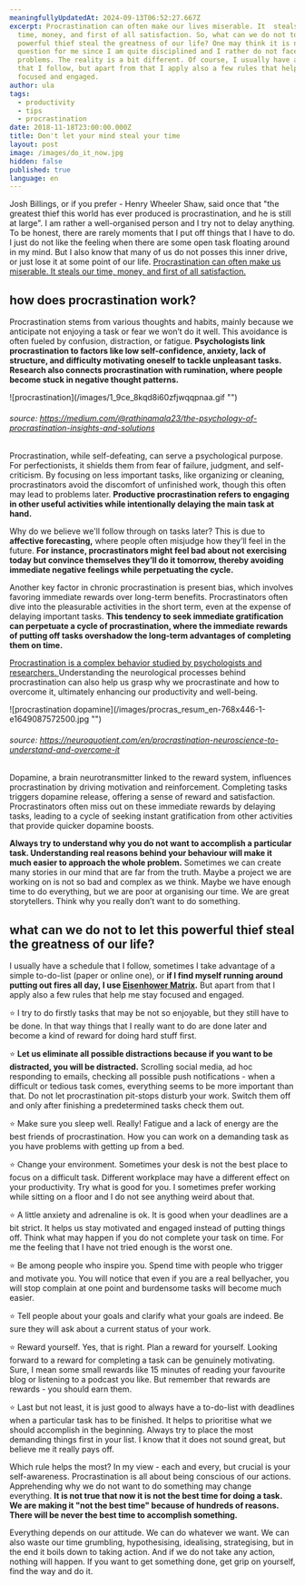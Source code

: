 ```yaml
---
meaningfullyUpdatedAt: 2024-09-13T06:52:27.667Z
excerpt: Procrastination can often make our lives miserable. It  steals our
  time, money, and first of all satisfaction. So, what can we do not to let this
  powerful thief steal the greatness of our life? One may think it is not a
  question for me since I am quite disciplined and I rather do not face such
  problems. The reality is a bit different. Of course, I usually have a schedule
  that I follow, but apart from that I apply also a few rules that help me stay
  focused and engaged.
author: ula
tags:
  - productivity
  - tips
  - procrastination
date: 2018-11-18T23:00:00.000Z
title: Don't let your mind steal your time
layout: post
image: /images/do_it_now.jpg
hidden: false
published: true
language: en
---
```

Josh Billings, or if you prefer - Henry Wheeler Shaw, said once that "the greatest thief this world has ever produced is procrastination, and he is still at large". I am rather a well-organised person and I try not to delay anything. To be honest, there are rarely moments that I put off things that I have to do. I just do not like the feeling when there are some open task floating around in my mind. But I also know that many of us do not posses this inner drive, or just lose it at some point of our life. [ Procrastination can often make us miserable. It steals our time, money, and first of all satisfaction. ](https://www.psychologicalscience.org/observer/why-wait-the-science-behind-procrastination)

## how does procrastination work?

Procrastination stems from various thoughts and habits, mainly because we anticipate not enjoying a task or fear we won’t do it well. This avoidance is often fueled by confusion, distraction, or fatigue. **Psychologists link procrastination to factors like low self-confidence, anxiety, lack of structure, and difficulty motivating oneself to tackle unpleasant tasks. Research also connects procrastination with rumination, where people become stuck in negative thought patterns.**

<div className="image">![procrastination](/images/1_9ce_8kqd8i60zfjwqqpnaa.gif "")</div>

###### source: https://medium.com/@rathinamala23/the-psychology-of-procrastination-insights-and-solutions

Procrastination, while self-defeating, can serve a psychological purpose. For perfectionists, it shields them from fear of failure, judgment, and self-criticism. By focusing on less important tasks, like organizing or cleaning, procrastinators avoid the discomfort of unfinished work, though this often may lead to problems later. **Productive procrastination refers to engaging in other useful activities while intentionally delaying the main task at hand.**

Why do we believe we'll follow through on tasks later? This is due to **affective forecasting,** where people often misjudge how they’ll feel in the future. **For instance, procrastinators might feel bad about not exercising today but convince themselves they’ll do it tomorrow, thereby avoiding immediate negative feelings while perpetuating the cycle.**

Another key factor in chronic procrastination is present bias, which involves favoring immediate rewards over long-term benefits. Procrastinators often dive into the pleasurable activities in the short term, even at the expense of delaying important tasks. **This tendency to seek immediate gratification can perpetuate a cycle of procrastination, where the immediate rewards of putting off tasks overshadow the long-term advantages of completing them on time.**

[Procrastination is a complex behavior studied by psychologists and researchers. ](https://www.arc.unsw.edu.au/blitz/read/The-Science-Behind-Procrastination)Understanding the neurological processes behind procrastination can also help us grasp why we procrastinate and how to overcome it, ultimately enhancing our productivity and well-being.

<div className="image">![procrastination dopamine](/images/procras_resum_en-768x446-1-e1649087572500.jpg "")</div>

###### source: https://neuroquotient.com/en/procrastination-neuroscience-to-understand-and-overcome-it

Dopamine, a brain neurotransmitter linked to the reward system, influences procrastination by driving motivation and reinforcement. Completing tasks triggers dopamine release, offering a sense of reward and satisfaction. Procrastinators often miss out on these immediate rewards by delaying tasks, leading to a cycle of seeking instant gratification from other activities that provide quicker dopamine boosts.

**Always try to understand why you do not want to accomplish a particular task. Understanding real reasons behind your behaviour will make it much easier to approach the whole problem.** Sometimes we can create many stories in our mind that are far from the truth. Maybe a project we are working on is not so bad and complex as we think. Maybe we have enough time to do everything, but we are poor at organising our time. We are great storytellers. Think why you really don’t want to do something. 

## what can we do not to let this powerful thief steal the greatness of our life?

I usually have a schedule that I follow, sometimes I take advantage of a simple to-do-list (paper or online one), or **if I find myself running around putting out fires all day, I use [Eisenhower Matrix](https://todoist.com/productivity-methods/eisenhower-matrix).** But apart from that I apply also a few rules that help me stay focused and engaged.

⭐️  I try to do firstly tasks that may be not so enjoyable, but they still have to be done. In that way things that I really want to do are done later and become a kind of reward for doing hard stuff first.

⭐️ **Let us eliminate all possible distractions because if you want to be distracted, you will be distracted.** Scrolling social media, ad hoc responding to emails, checking all possible push notifications - when a difficult or tedious task comes, everything seems to be more important than that. Do not let procrastination pit-stops disturb your work. Switch them off and only after finishing a predetermined tasks check them out. 

⭐️ Make sure you sleep well. Really! Fatigue and a lack of energy are the best friends of procrastination. How you can work on a demanding task as you have problems with getting up from a bed.

⭐️ Change your environment. Sometimes your desk is not the best place to focus on a difficult task. Different workplace may have a different effect on your productivity. Try what is good for you. I sometimes prefer working while sitting on a floor and I do not see anything weird about that. 

⭐️ A little anxiety and adrenaline is ok. It is good when your deadlines are a bit strict. It helps us stay motivated and engaged instead of putting things off. Think what may happen if you do not complete your task on time. For me the feeling that I have not tried enough is the worst one.

⭐️ Be among people who inspire you. Spend time with people who trigger and motivate you. You will notice that even if you are a real bellyacher, you will stop complain at one point and burdensome tasks will become much easier.

⭐️ Tell people about your goals and clarify what your goals are indeed. Be sure they will ask about a current status of your work.

⭐️ Reward yourself. Yes, that is right. Plan a reward for yourself. Looking forward to a reward for completing a task can be genuinely motivating. Sure, I mean some small rewards like 15 minutes of reading your favourite blog or listening to a podcast you like. But remember that rewards are rewards - you should earn them.

⭐️ Last but not least, it is just good to always have a to-do-list with deadlines when a particular task has to be finished. It helps to prioritise what we should accomplish in the beginning. Always try to place the most demanding things first in your list. I know that it does not sound great, but believe me it really pays off.

Which rule helps the most? In my view - each and every, but crucial is your self-awareness. Procrastination is all about being conscious of our actions. Apprehending why we do not want to do something may change everything. **It is not true that now it is not the best time for doing a task. We are making it "not the best time" because of hundreds of reasons. There will be never the best time to accomplish something.** 

Everything depends on our attitude. We can do whatever we want. We can also waste our time grumbling, hypothesising, idealising, strategising, but in the end it boils down to taking action. And if we do not take any action, nothing will happen. If you want to get something done, get grip on yourself, find the way and do it.